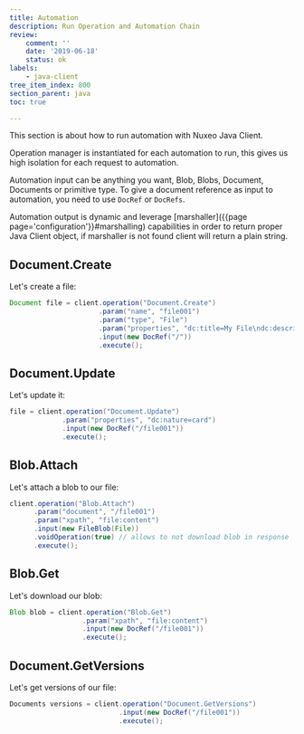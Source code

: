 ```yaml
---
title: Automation
description: Run Operation and Automation Chain
review:
    comment: ''
    date: '2019-06-18'
    status: ok
labels:
    - java-client
tree_item_index: 800
section_parent: java
toc: true

---
```


This section is about how to run automation with Nuxeo Java Client.

Operation manager is instantiated for each automation to run, this gives us high isolation for each request to automation.

Automation input can be anything you want, Blob, Blobs, Document, Documents or primitive type. To give a document reference as input to automation, you need to use `DocRef` or `DocRefs`.

Automation output is dynamic and leverage [marshaller]({{page page='configuration'}}#marshalling) capabilities in order to return proper Java Client object, if marshaller is not found client will return a plain string.

## Document.Create

Let's create a file:
```java
Document file = client.operation("Document.Create")
                      .param("name", "file001")
                      .param("type", "File")
                      .param("properties", "dc:title=My File\ndc:description=A short description")
                      .input(new DocRef("/"))
                      .execute();
```

## Document.Update

Let's update it:
```java
file = client.operation("Document.Update")
             .param("properties", "dc:nature=card")
             .input(new DocRef("/file001"))
             .execute();
```


## Blob.Attach

Let's attach a blob to our file:
```java
client.operation("Blob.Attach")
      .param("document", "/file001")
      .param("xpath", "file:content")
      .input(new FileBlob(File))
      .voidOperation(true) // allows to not download blob in response
      .execute();
```

## Blob.Get

Let's download our blob:
```java
Blob blob = client.operation("Blob.Get")
                  .param("xpath", "file:content")
                  .input(new DocRef("/file001"))
                  .execute();
```

## Document.GetVersions

Let's get versions of our file:
```java
Documents versions = client.operation("Document.GetVersions")
                           .input(new DocRef("/file001"))
                           .execute();
```
